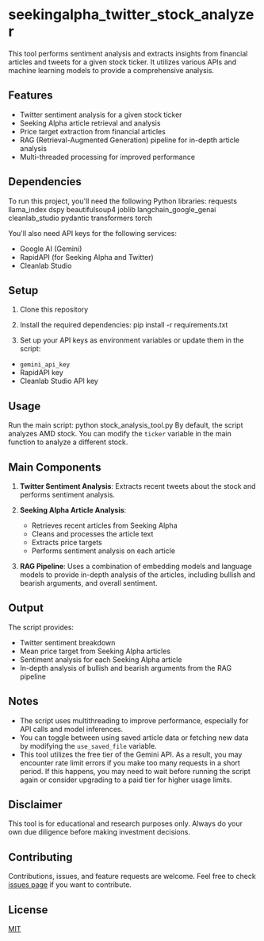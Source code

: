 # seekingalpha_twitter_stock_analyzer


This tool performs sentiment analysis and extracts insights from financial articles and tweets for a given stock ticker. It utilizes various APIs and machine learning models to provide a comprehensive analysis.

## Features

- Twitter sentiment analysis for a given stock ticker
- Seeking Alpha article retrieval and analysis
- Price target extraction from financial articles
- RAG (Retrieval-Augmented Generation) pipeline for in-depth article analysis
- Multi-threaded processing for improved performance

## Dependencies

To run this project, you'll need the following Python libraries:
requests
llama_index
dspy
beautifulsoup4
joblib
langchain_google_genai
cleanlab_studio
pydantic
transformers
torch

You'll also need API keys for the following services:
- Google AI (Gemini)
- RapidAPI (for Seeking Alpha and Twitter)
- Cleanlab Studio

## Setup

1. Clone this repository
2. Install the required dependencies:
pip install -r requirements.txt

3. Set up your API keys as environment variables or update them in the script:
- `gemini_api_key`
- RapidAPI key
- Cleanlab Studio API key

## Usage

Run the main script:
python stock_analysis_tool.py
By default, the script analyzes AMD stock. You can modify the `ticker` variable in the main function to analyze a different stock.

## Main Components

1. **Twitter Sentiment Analysis**: Extracts recent tweets about the stock and performs sentiment analysis.

2. **Seeking Alpha Article Analysis**: 
   - Retrieves recent articles from Seeking Alpha
   - Cleans and processes the article text
   - Extracts price targets
   - Performs sentiment analysis on each article

3. **RAG Pipeline**: Uses a combination of embedding models and language models to provide in-depth analysis of the articles, including bullish and bearish arguments, and overall sentiment.

## Output

The script provides:
- Twitter sentiment breakdown
- Mean price target from Seeking Alpha articles
- Sentiment analysis for each Seeking Alpha article
- In-depth analysis of bullish and bearish arguments from the RAG pipeline

## Notes

- The script uses multithreading to improve performance, especially for API calls and model inferences.
- You can toggle between using saved article data or fetching new data by modifying the `use_saved_file` variable.
- This tool utilizes the free tier of the Gemini API. As a result, you may encounter rate limit errors if you make too many requests in a short period. If this happens, you may need to wait before running the script again or consider upgrading to a paid tier for higher usage limits.

## Disclaimer

This tool is for educational and research purposes only. Always do your own due diligence before making investment decisions.

## Contributing

Contributions, issues, and feature requests are welcome. Feel free to check [issues page](https://github.com/yourusername/stock-analysis-tool/issues) if you want to contribute.

## License

[MIT](https://choosealicense.com/licenses/mit/)



